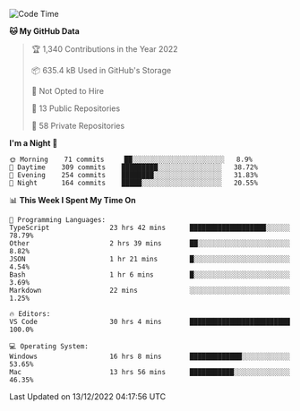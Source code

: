 <!--START_SECTION:waka-->
![Code Time](http://img.shields.io/badge/Code%20Time-3%2C374%20hrs%2026%20mins-blue)

**🐱 My GitHub Data** 

> 🏆 1,340 Contributions in the Year 2022
 > 
> 📦 635.4 kB Used in GitHub's Storage 
 > 
> 🚫 Not Opted to Hire
 > 
> 📜 13 Public Repositories 
 > 
> 🔑 58 Private Repositories  
 > 
**I'm a Night 🦉** 

```text
🌞 Morning    71 commits     ██░░░░░░░░░░░░░░░░░░░░░░░   8.9% 
🌆 Daytime    309 commits    █████████░░░░░░░░░░░░░░░░   38.72% 
🌃 Evening    254 commits    ████████░░░░░░░░░░░░░░░░░   31.83% 
🌙 Night      164 commits    █████░░░░░░░░░░░░░░░░░░░░   20.55%

```


📊 **This Week I Spent My Time On** 

```text
💬 Programming Languages: 
TypeScript               23 hrs 42 mins      ███████████████████░░░░░░   78.79% 
Other                    2 hrs 39 mins       ██░░░░░░░░░░░░░░░░░░░░░░░   8.82% 
JSON                     1 hr 21 mins        █░░░░░░░░░░░░░░░░░░░░░░░░   4.54% 
Bash                     1 hr 6 mins         █░░░░░░░░░░░░░░░░░░░░░░░░   3.69% 
Markdown                 22 mins             ░░░░░░░░░░░░░░░░░░░░░░░░░   1.25%

🔥 Editors: 
VS Code                  30 hrs 4 mins       █████████████████████████   100.0%

💻 Operating System: 
Windows                  16 hrs 8 mins       █████████████░░░░░░░░░░░░   53.65% 
Mac                      13 hrs 56 mins      ███████████░░░░░░░░░░░░░░   46.35%

```


 Last Updated on 13/12/2022 04:17:56 UTC
<!--END_SECTION:waka-->

